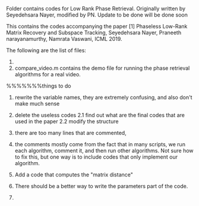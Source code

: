 Folder contains codes for Low Rank Phase Retrieval. Originally written by Seyedehsara Nayer, modified by PN. Update to be done will be done soon

This contains the codes accompanying the paper
[1] Phaseless Low-Rank Matrix Recovery and Subspace Tracking, Seyedehsara Nayer, Praneeth narayanamurthy, Namrata Vaswani, ICML 2019.

The following are the list of files:

1. 
2. compare_video.m contains the demo file for running the phase retrieval algorithms for a real video.



%%%%%%%things to do 

1. rewrite the variable names, they are extremely confusing, and also don't make much sense
2. delete the useless codes
	2.1 find out what are the final codes that are used in the paper
	2.2 modify the structure

3. there are too many lines that are commented, 

4. the comments mostly come from the fact that in many scripts, we run each algorithm, comment it, and then run other algorithms. Not sure how to fix this, but one way is to include codes that only implement our algorithm. 

5. Add a code that computes the "matrix distance"

6. There should be a better way to write the parameters part of the code.

7. 

 



